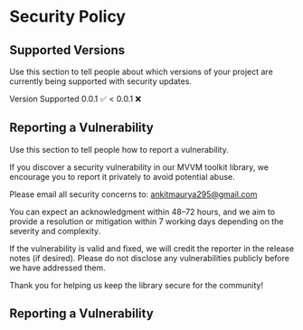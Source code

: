 # Security Policy

## Supported Versions

Use this section to tell people about which versions of your project are
currently being supported with security updates.

Version	Supported
0.0.1	:white_check_mark:
< 0.0.1	:x:

## Reporting a Vulnerability
Use this section to tell people how to report a vulnerability.

If you discover a security vulnerability in our MVVM toolkit library, we encourage you to report it privately to avoid potential abuse.

Please email all security concerns to: ankitmaurya295@gmail.com

You can expect an acknowledgment within 48–72 hours, and we aim to provide a resolution or mitigation within 7 working days depending on the severity and complexity.

If the vulnerability is valid and fixed, we will credit the reporter in the release notes (if desired).
Please do not disclose any vulnerabilities publicly before we have addressed them.

Thank you for helping us keep the library secure for the community!

## Reporting a Vulnerability
